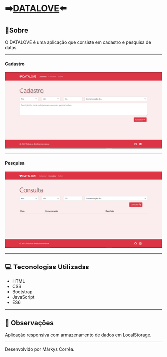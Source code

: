 # ➡️[DATALOVE](https://markyscorrea.github.io/app-data-love/)⬅️


## 🔖Sobre

O DATALOVE é uma aplicação que consiste em cadastro e pesquisa de datas.

---
#### Cadastro

![alt text](./img/cadastro.png)

---
#### Pesquisa

![alt text](./img/pesquisa.png)

---

## 💻 Teconologias Utilizadas

- HTML
- CSS
- Bootstrap
- JavaScript
- ES6

---

## 🔎 Observações

Aplicação responsiva com armazenamento de dados em LocalStorage.

---

Desenvolvido por Márkys Corrêa.

